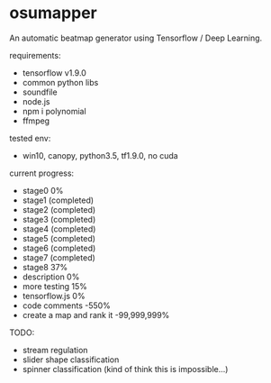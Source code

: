 # osumapper
An automatic beatmap generator using Tensorflow / Deep Learning.

requirements:
- tensorflow v1.9.0
- common python libs
- soundfile
- node.js
- npm i polynomial
- ffmpeg

tested env:
- win10, canopy, python3.5, tf1.9.0, no cuda

current progress:

- stage0 0%
- stage1 (completed)
- stage2 (completed)
- stage3 (completed)
- stage4 (completed)
- stage5 (completed)
- stage6 (completed)
- stage7 (completed)
- stage8 37%
- description 0%
- more testing 15%
- tensorflow.js 0%
- code comments -550%
- create a map and rank it -99,999,999%

TODO:

- stream regulation
- slider shape classification
- spinner classification (kind of think this is impossible...)
